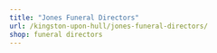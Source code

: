 ```yaml
---
title: "Jones Funeral Directors"
url: /kingston-upon-hull/jones-funeral-directors/
shop: funeral directors
---
```

